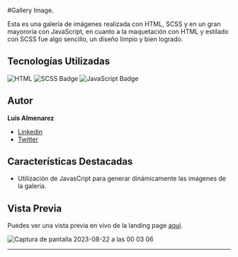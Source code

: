 #Gallery Image.

Esta es una galería de imágenes realizada con HTML, SCSS y en un gran mayororía con JavaScript, en cuanto a la maquetación con HTML y estilado con SCSS fue algo sencillo, un diseño limpio y bien logrado.

## Tecnologías Utilizadas

![HTML](https://img.shields.io/badge/-HTML-ff4500?style=flat&logo=html5&logoColor=white)
![SCSS Badge](https://img.shields.io/badge/-SCSS-CC6699?style=flat&logo=sass&logoColor=white)
![JavaScript Badge](https://img.shields.io/badge/-JavaScript-F7DF1E?style=flat&logo=javascript&logoColor=black)


## Autor

**Luis Almenarez**

* [Linkedin](www.linkedin.com/in/luis-almenarez)
* [Twitter](https://twitter.com/Almeis_Dev)

## Características Destacadas

- Utilización de JavasCript para generar dinámicamente las imágenes de la galería.

## Vista Previa

Puedes ver una vista previa en vivo de la landing page [aquí](https://galleryphotoss.netlify.app/).

![Captura de pantalla 2023-08-22 a las 00 03 06](https://github.com/Luis-Almenarez/PhotosGallery/assets/125621759/a4e87e02-e6b6-4e98-b85e-1cec4351a835)


<hr>
